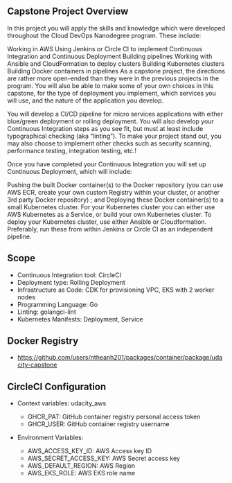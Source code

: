 ## Capstone Project Overview

In this project you will apply the skills and knowledge which were developed throughout the Cloud DevOps Nanodegree
program. These include:

Working in AWS
Using Jenkins or Circle CI to implement Continuous Integration and Continuous Deployment
Building pipelines
Working with Ansible and CloudFormation to deploy clusters
Building Kubernetes clusters
Building Docker containers in pipelines
As a capstone project, the directions are rather more open-ended than they were in the previous projects in the program.
You will also be able to make some of your own choices in this capstone, for the type of deployment you implement, which
services you will use, and the nature of the application you develop.

You will develop a CI/CD pipeline for micro services applications with either blue/green deployment or rolling
deployment. You will also develop your Continuous Integration steps as you see fit, but must at least include
typographical checking (aka “linting”). To make your project stand out, you may also choose to implement other checks
such as security scanning, performance testing, integration testing, etc.!

Once you have completed your Continuous Integration you will set up Continuous Deployment, which will include:

Pushing the built Docker container(s) to the Docker repository (you can use AWS ECR, create your own custom Registry
within your cluster, or another 3rd party Docker repository) ; and
Deploying these Docker container(s) to a small Kubernetes cluster. For your Kubernetes cluster you can either use AWS
Kubernetes as a Service, or build your own Kubernetes cluster. To deploy your Kubernetes cluster, use either Ansible or
Cloudformation. Preferably, run these from within Jenkins or Circle CI as an independent pipeline.

## Scope

- Continuous Integration tool: CircleCI
- Deployment type: Rolling Deployment
- Infrastructure as Code: CDK for provisioning VPC, EKS with 2 worker nodes
- Programming Language: Go
- Linting: golangci-lint
- Kubernetes Manifests: Deployment, Service

## Docker Registry

- https://github.com/users/ntheanh201/packages/container/package/udacity-capstone

## CircleCI Configuration

- Context variables: udacity_aws
    - GHCR_PAT: GitHub container registry personal access token
    - GHCR_USER: GitHub container registry username

- Environment Variables:
    - AWS_ACCESS_KEY_ID: AWS Access key ID
    - AWS_SECRET_ACCESS_KEY: AWS Secret access key
    - AWS_DEFAULT_REGION: AWS Region
    - AWS_EKS_ROLE: AWS EKS role name